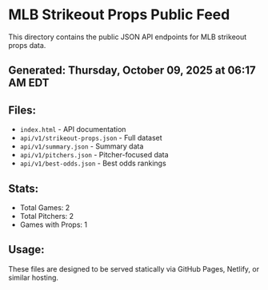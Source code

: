 # MLB Strikeout Props Public Feed

This directory contains the public JSON API endpoints for MLB strikeout props data.

## Generated: Thursday, October 09, 2025 at 06:17 AM EDT

## Files:
- `index.html` - API documentation
- `api/v1/strikeout-props.json` - Full dataset
- `api/v1/summary.json` - Summary data
- `api/v1/pitchers.json` - Pitcher-focused data  
- `api/v1/best-odds.json` - Best odds rankings

## Stats:
- Total Games: 2
- Total Pitchers: 2
- Games with Props: 1

## Usage:
These files are designed to be served statically via GitHub Pages, Netlify, or similar hosting.

